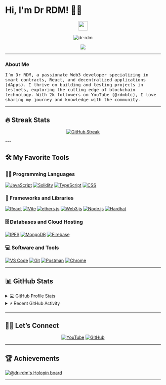 # Hi, I'm Dr RDM! 👨‍💻  
<p align="center">
  <img src="https://media.giphy.com/media/hvRJCLFzcasrR4ia7z/giphy.gif" width="30">
</p>

<p align="center">
  <img src="https://komarev.com/ghpvc/?username=dr-rdm&label=Profile%20Views&color=0e75b6&style=flat" alt="dr-rdm" />
</p>

<p align="center">
  <a href="https://github.com/DenverCoder1/readme-typing-svg">
    <img src="https://readme-typing-svg.herokuapp.com?lines=Web3+Developer;Smart+Contracts+Expert;React+%26+dApps+Enthusiast;Testnet+Hunter;Always+Exploring+New+Tech&center=true&width=380&height=45">
  </a>
</p>

---

### About Me  
<samp>  
I’m Dr RDM, a passionate Web3 developer specializing in smart contracts, React, and decentralized applications (dApps). I thrive on building and testing projects in testnets, exploring the cutting edge of blockchain technology. With 2k followers on YouTube (@rdmbtc), I love sharing my journey and knowledge with the community.  
</samp>

---

## 🔥 Streak Stats  

 <p align="center">
 <a href="https://git.io/streak-stats"><img src="https://streak-stats.demolab.com?user=bademarc&theme=dark&hide_border=true" alt="GitHub Streak" /></a>
</p>
---

## 🛠️ My Favorite Tools  

### 👨‍💻 Programming Languages  
<p>
  <a href="#"><img alt="JavaScript" src="https://img.shields.io/badge/JavaScript%20-%23F7DF1E.svg?logo=javascript&logoColor=black"></a>
  <a href="#"><img alt="Solidity" src="https://img.shields.io/badge/Solidity%20-%23363636.svg?logo=solidity&logoColor=white"></a>
  <a href="#"><img alt="TypeScript" src="https://img.shields.io/badge/TypeScript%20-%23007ACC.svg?logo=typescript&logoColor=white"></a>
  <a href="#"><img alt="CSS" src="https://img.shields.io/badge/CSS%20-%231572B6.svg?logo=css3&logoColor=white"></a>
</p>

### 🧰 Frameworks and Libraries  
<p>
  <a href="#"><img alt="React" src="https://img.shields.io/badge/React%20-%2320232a.svg?logo=react&logoColor=%2361DAFB"></a>
  <a href="#"><img alt="Vite" src="https://img.shields.io/badge/Vite%20-%23646CFF.svg?logo=vite&logoColor=white"></a>
  <a href="#"><img alt="ethers.js" src="https://img.shields.io/badge/ethers.js%20-%233C3C3D.svg?logo=ethereum&logoColor=white"></a>
  <a href="#"><img alt="Web3.js" src="https://img.shields.io/badge/Web3.js%20-%23F16822.svg?logo=web3.js&logoColor=white"></a>
  <a href="#"><img alt="Node.js" src="https://img.shields.io/badge/Node.js%20-%2343853D.svg?logo=node.js&logoColor=white"></a>
  <a href="#"><img alt="Hardhat" src="https://img.shields.io/badge/Hardhat%20-%23F5A97F.svg?logo=hardhat&logoColor=white"></a>
</p>

### 🗄️ Databases and Cloud Hosting  
<p>
  <a href="#"><img alt="IPFS" src="https://img.shields.io/badge/IPFS%20-%2365C2CB.svg?logo=ipfs&logoColor=white"></a>
  <a href="#"><img alt="MongoDB" src="https://img.shields.io/badge/MongoDB%20-%2347A248.svg?logo=mongodb&logoColor=white"></a>
  <a href="#"><img alt="Firebase" src="https://img.shields.io/badge/Firebase%20-%23FFCA28.svg?logo=firebase&logoColor=black"></a>
</p>

### 💻 Software and Tools  
<p>
  <a href="#"><img alt="VS Code" src="https://img.shields.io/badge/VS%20Code%20-%23007ACC.svg?logo=visual-studio-code&logoColor=white"></a>
  <a href="#"><img alt="Git" src="https://img.shields.io/badge/Git%20-%23F05033.svg?logo=git&logoColor=white"></a>
  <a href="#"><img alt="Postman" src="https://img.shields.io/badge/Postman%20-%23FF6C37.svg?logo=postman&logoColor=white"></a>
  <a href="#"><img alt="Chrome" src="https://img.shields.io/badge/Chrome%20-%234285F4.svg?logo=google-chrome&logoColor=white"></a>
</p>

---

## 📊 GitHub Stats  

<details> 
  <summary>💻 GitHub Profile Stats</summary>  
  <br/>
  <a href="https://github.com/anuraghazra/github-readme-stats">
    <img alt="Dr RDM's Github Stats" src="https://github-readme-stats.vercel.app/api?username=bademarc&show_icons=true&count_private=true&theme=react&hide_border=true&bg_color=1F222E&title_color=F85D7F&icon_color=F8D866" height="192px"/>
  </a>
  <a href="https://github.com/anuraghazra/github-readme-stats">
    <img alt="Dr RDM's Top Languages" src="https://github-readme-stats.vercel.app/api/top-langs/?username=bademarc&langs_count=8&layout=compact&theme=react&hide_border=true&bg_color=1F222E&title_color=F85D7F&icon_color=F8D866" height="192px"/>
  </a>
  <br/>
  <b>Note:</b> Top languages reflect my public code and not necessarily my full skill set.
</details>

<details>
  <summary>⚡ Recent GitHub Activity</summary>  
  <br/>
  <a href="https://github.com/ashutosh00710/github-readme-activity-graph">
    <img alt="Dr RDM's Activity Graph" src="https://github-readme-activity-graph.vercel.app/graph?username=bademarc&bg_color=1F222E&color=F8D866&line=F85D7F&point=FFFFFF&hide_border=true" />
  </a>
</details>

---

## 🙋‍♂️ Let’s Connect  

<p align="center">
  <a href="https://www.youtube.com/@rdmbtc" target="_blank"><img src="https://img.icons8.com/bubbles/50/000000/youtube.png" alt="YouTube"/></a>
  <a href="https://github.com/dr-rdm" target="_blank"><img src="https://img.icons8.com/bubbles/50/000000/github.png" alt="GitHub"/></a>
</p>

---

## 🏆 Achievements  
[![@dr-rdm's Holopin board](https://holopin.me/bademarc)](https://holopin.io/@bademarc)

---
